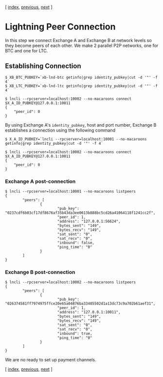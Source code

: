 [ [index](/README.md), [previous](/LIGHTNING-01-peers.md), [next](/LIGHTNING-03-channels.md) ]

# Lightning Peer Connection
In this step we connect Exchange A and Exchange B at network levels so they become peers of each other. We make 2 parallel P2P networks, one for BTC and one for LTC.    



## Establishing Connection
```shell
$ XB_BTC_PUBKEY=`xb-lnd-btc getinfo|grep identity_pubkey|cut -d '"' -f 4`
$ XB_LTC_PUBKEY=`xb-lnd-ltc getinfo|grep identity_pubkey|cut -d '"' -f 4`

$ lncli --rpcserver=localhost:10002 --no-macaroons connect $X_A_ID_PUBKEY@127.0.0.1:10011
{
    "peer_id": 0
}
```


By using Exchange A's `identity_pubkey`, host and port number, Exchange B establishes a connection using the following command
```shell
$ X_A_ID_PUBKEY=`lncli --rpcserver=localhost:10001 --no-macaroons getinfo|grep identity_pubkey|cut -d '"' -f 4`

$ lncli --rpcserver=localhost:10002 --no-macaroons connect $X_A_ID_PUBKEY@127.0.0.1:10011
{
    "peer_id": 0
}
```

### Exchange A post-connection
```shell
$ lncli --rpcserver=localhost:10001 --no-macaroons listpeers
{
        "peers": [
                {
                        "pub_key": "0237cdf6b03cf17df8676af35b43da3ee0613b888bc5cd26a41064118f1241cc2f",
                        "peer_id": 1,
                        "address": "127.0.0.1:56624",
                        "bytes_sent": "149",
                        "bytes_recv": "149",
                        "sat_sent": "0",
                        "sat_recv": "0",
                        "inbound": false,
                        "ping_time": "0"
                }
        ]
}
```

### Exchange B post-connection
```shell
$ lncli --rpcserver=localhost:10002 --no-macaroons listpeers
{
        "peers": [
                {
                        "pub_key": "026374581ff7974975ffce20e65a04876ba33405502d1a13dc73c9a702b61aef31",
                        "peer_id": 1,
                        "address": "127.0.0.1:10011",
                        "bytes_sent": "149",
                        "bytes_recv": "149",
                        "sat_sent": "0",
                        "sat_recv": "0",
                        "inbound": true,
                        "ping_time": "0"
                }
        ]
}
```

We are no ready to set up payment channels. 

[ [index](/README.md), [previous](/LIGHTNING-01-peers.md), [next](/LIGHTNING-03-channels.md) ]
